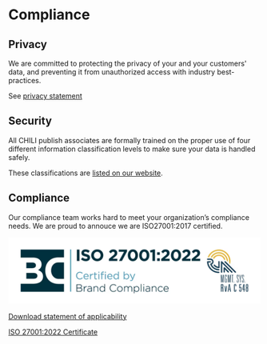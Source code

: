 # Compliance

## Privacy

We are committed to protecting the privacy of your and your customers' data, and preventing it from unauthorized access with industry best-practices.

See [privacy statement](https://www.chili-publish.com/legal/)

## Security

All CHILI publish associates are formally trained on the proper use of four different information classification levels to make sure your data is handled safely.

These classifications are [listed on our website](https://www.chili-publish.com/security/).

## Compliance

Our compliance team works hard to meet your organization’s compliance needs. We are proud to annouce we are ISO27001:2017 certified.

![Logo](iso-27001-2022.png)

[Download statement of applicability](https://cdn6.chili-publish.com/hub/Legal/CHILI_publish_ISO27001_Statement_of_Applicability_v121_Jul17th_2024.pdf)

[ISO 27001:2022 Certificate](https://cdn6.chili-publish.com/hub/Legal/NL_2009.1.1_CHILI_publish_NV_ISO_27001.pdf)